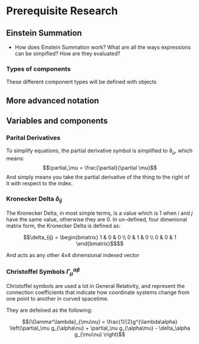 # Prerequisite Research

## Einstein Summation
- How does Einstein Summation work? What are all the ways expressions can be simpified? How are they evaluated?

### Types of components
These different component types will be defined with objects

## More advanced notation


## Variables and components
### Parital Derivatives

To simplify equations, the partial derivative symbol is simplified to $\partial_{\mu}$, which means:
$$\partial_\mu = \frac{\partial}{\partial \mu}$$
And simply means you take the partial derivative of the thing to the right of it with respect to the index.

### Kronecker Delta $\delta_{ij}$
The Kronecker Delta, in most simple terms, is a value which is 1 when $i$ and $j$ have the same value, otherwise they are 0. In un-defined, four dimenional matrix form, the Kronecker Delta is defined as:

```math
\delta_{ij} =
\begin{bmatrix}
1 & 0 & 0 \\
0 & 1 & 0 \\
0 & 0 & 1
\end{bmatrix}$$
```
And acts as any other 4x4 dimensional indexed vector


### Christoffel Symbols ${\Gamma_\mu}^{\alpha\beta}$

Christoffel symbols are used a lot in General Relativity, and represent the connection coefficients that indicate how coordinate systems change from one point to another in curved spacetime.

They are defeined as the following:
```math
{\Gamma^\lambda}_{\mu\nu} = \frac{1}{2}g^{\lambda\alpha} \left(\partial_\mu g_{\alpha\nu} + \partial_\nu g_{\alpha\mu} - \delta_\alpha g_{\mu\nu} \right)
```
